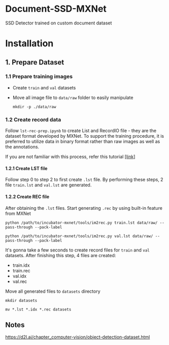 # Document-SSD-MXNet
SSD Detector trained on custom document dataset


# Installation

## 1. Prepare Dataset
### 1.1 Prepare training images

* Create `train` and `val` datasets  
* Move all image file to `data/raw` folder to easily manipulate

	`mkdir -p ./data/raw`


### 1.2 Create record data
Follow `lst-rec-prep.ipynb` to create List and RecordIO file - they are the dataset format developed by MXNet. To support the training procedure, it is preferred to utilize data in binary format rather than raw images as well as the annotations.

If you are not familiar with this process, refer this tutorial [[link]](https://gluon-cv.mxnet.io/build/examples_datasets/detection_custom.html)
#### 1.2.1 Create LST file
Follow step 0 to step 2 to first create `.lst` file. By performing these steps, 2 file `train.lst` and `val.lst` are generated.

#### 1.2.2 Create REC file
After obtaining the `.lst` files. Start generating `.rec` by using built-in feature from MXNet

`python /path/to/incubator-mxnet/tools/im2rec.py train.lst data/raw/ --pass-through --pack-label`

`python /path/to/incubator-mxnet/tools/im2rec.py val.lst data/raw/ --pass-through --pack-label`

It's gonna take a few seconds to create record files for `train` and `val` datasets. After finishing this step, 4 files are created:
* train.idx
* train.rec
* val.idx
* val.rec

Move all generated files to `datasets` directory

`mkdir datasets`

`mv *.lst *.idx *.rec datasets`


## Notes 

https://d2l.ai/chapter_computer-vision/object-detection-dataset.html